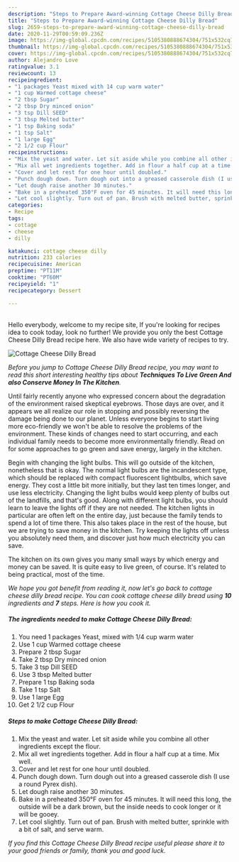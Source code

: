 ```yaml
---
description: "Steps to Prepare Award-winning Cottage Cheese Dilly Bread"
title: "Steps to Prepare Award-winning Cottage Cheese Dilly Bread"
slug: 2659-steps-to-prepare-award-winning-cottage-cheese-dilly-bread
date: 2020-11-29T00:59:09.236Z
image: https://img-global.cpcdn.com/recipes/5105380888674304/751x532cq70/cottage-cheese-dilly-bread-recipe-main-photo.jpg
thumbnail: https://img-global.cpcdn.com/recipes/5105380888674304/751x532cq70/cottage-cheese-dilly-bread-recipe-main-photo.jpg
cover: https://img-global.cpcdn.com/recipes/5105380888674304/751x532cq70/cottage-cheese-dilly-bread-recipe-main-photo.jpg
author: Alejandro Love
ratingvalue: 3.1
reviewcount: 13
recipeingredient:
- "1 packages Yeast mixed with 14 cup warm water"
- "1 cup Warmed cottage cheese"
- "2 tbsp Sugar"
- "2 tbsp Dry minced onion"
- "3 tsp Dill SEED"
- "3 tbsp Melted butter"
- "1 tsp Baking soda"
- "1 tsp Salt"
- "1 large Egg"
- "2 1/2 cup Flour"
recipeinstructions:
- "Mix the yeast and water. Let sit aside while you combine all other ingredients except the flour."
- "Mix all wet ingredients together. Add in flour a half cup at a time. Mix well."
- "Cover and let rest for one hour until doubled."
- "Punch dough down. Turn dough out into a greased casserole dish (I use a round Pyrex dish)."
- "Let dough raise another 30 minutes."
- "Bake in a preheated 350°F oven for 45 minutes. It will need this long, the outside will be a dark brown, but the inside needs to cook longer or it will be gooey."
- "Let cool slightly. Turn out of pan. Brush with melted butter, sprinkle with a bit of salt, and serve warm."
categories:
- Recipe
tags:
- cottage
- cheese
- dilly

katakunci: cottage cheese dilly 
nutrition: 233 calories
recipecuisine: American
preptime: "PT11M"
cooktime: "PT60M"
recipeyield: "1"
recipecategory: Dessert

---
```

<br>
Hello everybody, welcome to my recipe site, If you're looking for recipes idea to cook today, look no further! We provide you only the best Cottage Cheese Dilly Bread recipe here. We also have wide variety of recipes to try.
<br>


![Cottage Cheese Dilly Bread](https://img-global.cpcdn.com/recipes/5105380888674304/751x532cq70/cottage-cheese-dilly-bread-recipe-main-photo.jpg)

<i>Before you jump to Cottage Cheese Dilly Bread recipe, you may want to read this short interesting healthy tips about 
<strong>Techniques To Live Green And also Conserve Money In The Kitchen</strong>.</i>
</br>

Until fairly recently anyone who expressed concern about the degradation of the environment raised skeptical eyebrows. Those days are over, and it appears we all realize our role in stopping and possibly reversing the damage being done to our planet. Unless everyone begins to start living more eco-friendly we won't be able to resolve the problems of the environment. These kinds of changes need to start occurring, and each individual family needs to become more environmentally friendly. Read on for some approaches to go green and save energy, largely in the kitchen.

Begin with changing the light bulbs. This will go outside of the kitchen, nonetheless that is okay. The normal light bulbs are the incandescent type, which should be replaced with compact fluorescent lightbulbs, which save energy. They cost a little bit more initially, but they last ten times longer, and use less electricity. Changing the light bulbs would keep plenty of bulbs out of the landfills, and that's good. Along with different light bulbs, you should learn to leave the lights off if they are not needed. The kitchen lights in particular are often left on the entire day, just because the family tends to spend a lot of time there. This also takes place in the rest of the house, but we are trying to save money in the kitchen. Try keeping the lights off unless you absolutely need them, and discover just how much electricity you can save.

The kitchen on its own gives you many small ways by which energy and money can be saved. It is quite easy to live green, of course. It's related to being practical, most of the time.


<i>We hope you got benefit from reading it, now let's go back to cottage cheese dilly bread recipe. You can cook cottage cheese dilly bread using <strong>10</strong> ingredients and <strong>7</strong> steps. Here is how you cook it.
</i>

##### The ingredients needed to make Cottage Cheese Dilly Bread:

1. You need 1 packages Yeast, mixed with 1/4 cup warm water
1. Use 1 cup Warmed cottage cheese
1. Prepare 2 tbsp Sugar
1. Take 2 tbsp Dry minced onion
1. Take 3 tsp Dill SEED
1. Use 3 tbsp Melted butter
1. Prepare 1 tsp Baking soda
1. Take 1 tsp Salt
1. Use 1 large Egg
1. Get 2 1/2 cup Flour


##### Steps to make Cottage Cheese Dilly Bread:

1. Mix the yeast and water. Let sit aside while you combine all other ingredients except the flour.
1. Mix all wet ingredients together. Add in flour a half cup at a time. Mix well.
1. Cover and let rest for one hour until doubled.
1. Punch dough down. Turn dough out into a greased casserole dish (I use a round Pyrex dish).
1. Let dough raise another 30 minutes.
1. Bake in a preheated 350°F oven for 45 minutes. It will need this long, the outside will be a dark brown, but the inside needs to cook longer or it will be gooey.
1. Let cool slightly. Turn out of pan. Brush with melted butter, sprinkle with a bit of salt, and serve warm.


<i>If you find this Cottage Cheese Dilly Bread recipe useful please share it to your good friends or family, thank you and good luck.</i>
